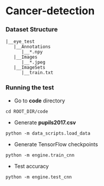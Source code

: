 # Cancer-detection

### Dataset Structure
```
|__eye_test
   |__Annotations
      |__*.npy
   |__Images
      |__*.jpeg
   |__ImageSets
      |__train.txt
```

### Running the test
* Go to **code** directory
```
cd ROOT_DIR/code
```
* Generate **pupils2017.csv**
```
python -m data_scripts.load_data
```
* Generate TensorFlow checkpoints
```
python -m engine.train_cnn
```
* Test accuracy
```
python -m engine.test_cnn
```
